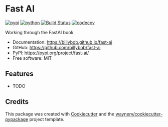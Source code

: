 # Fast AI


[![pypi](https://img.shields.io/pypi/v/fast-ai.svg)](https://pypi.org/project/fast-ai/)
[![python](https://img.shields.io/pypi/pyversions/fast-ai.svg)](https://pypi.org/project/fast-ai/)
[![Build Status](https://github.com/billybob/fast-ai/actions/workflows/dev.yml/badge.svg)](https://github.com/billybob/fast-ai/actions/workflows/dev.yml)
[![codecov](https://codecov.io/gh/billybob/fast-ai/branch/main/graphs/badge.svg)](https://codecov.io/github/billybob/fast-ai)



Working through the FastAI book


* Documentation: <https://billybob.github.io/fast-ai>
* GitHub: <https://github.com/billybob/fast-ai>
* PyPI: <https://pypi.org/project/fast-ai/>
* Free software: MIT


## Features

* TODO

## Credits

This package was created with [Cookiecutter](https://github.com/audreyr/cookiecutter) and the [waynerv/cookiecutter-pypackage](https://github.com/waynerv/cookiecutter-pypackage) project template.
